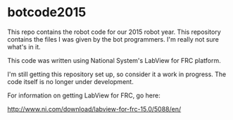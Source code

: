 # botcode2015

This repo contains the robot code for our 2015 robot year. This repository contains the files I was given by the bot programmers. I'm really not sure what's in it.

This code was written using National System's LabView for FRC platform.

I'm still getting this repository set up, so consider it a work in progress. The code itself is no longer under development.

For information on getting LabView for FRC, go here:

http://www.ni.com/download/labview-for-frc-15.0/5088/en/
